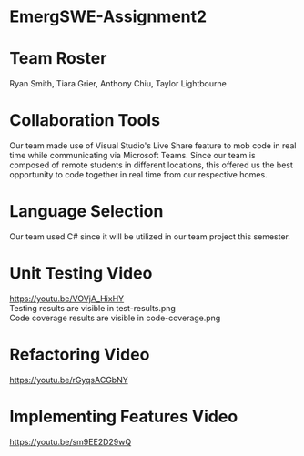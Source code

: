 # EmergSWE-Assignment2

# Team Roster
Ryan Smith, Tiara Grier, Anthony Chiu, Taylor Lightbourne

# Collaboration Tools
Our team made use of Visual Studio's Live Share feature to mob code in real time while communicating via Microsoft Teams. Since our team is composed of remote students in different locations, this offered us the best opportunity to code together in real time from our respective homes.

# Language Selection
Our team used C# since it will be utilized in our team project this semester.

# Unit Testing Video
<https://youtu.be/VOVjA_HixHY>  
Testing results are visible in test-results.png  
Code coverage results are visible in code-coverage.png

# Refactoring Video
<https://youtu.be/rGyqsACGbNY>

# Implementing Features Video
<https://youtu.be/sm9EE2D29wQ>

